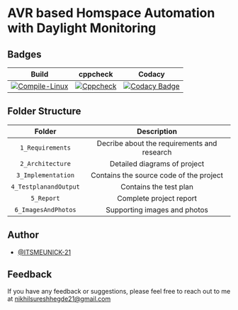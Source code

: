 # AVR based Homspace Automation with Daylight Monitoring


## Badges
 
|Build|cppcheck|Codacy|
|:--:|:--:|:--:|
[![Compile-Linux](https://github.com/ITSMEUNICK-21/M2_AVR_based_Homespace_Automation_with_Daylight_Monitoring/actions/workflows/c-cpp.yml/badge.svg?branch=main)](https://github.com/ITSMEUNICK-21/M2_AVR_based_Homespace_Automation_with_Daylight_Monitoring/actions/workflows/c-cpp.yml)|[![Cppcheck](https://github.com/ITSMEUNICK-21/M2_AVR_based_Homespace_Automation_with_Daylight_Monitoring/actions/workflows/CodeQuality.yml/badge.svg?branch=main)](https://github.com/ITSMEUNICK-21/M2_AVR_based_Homespace_Automation_with_Daylight_Monitoring/actions/workflows/CodeQuality.yml)|[![Codacy Badge](https://app.codacy.com/project/badge/Grade/90a9636a2299458ebb8ff0984a22a76e)](https://www.codacy.com/gh/ITSMEUNICK-21/M2_AVR_based_Homespace_Automation_with_Daylight_Monitoring/dashboard?utm_source=github.com&amp;utm_medium=referral&amp;utm_content=ITSMEUNICK-21/M2_AVR_based_Homespace_Automation_with_Daylight_Monitoring&amp;utm_campaign=Badge_Grade)

## Folder Structure
|Folder|Description|
|:--:|:--:|
|`1_Requirements`| Decribe about the requirements and research|
|`2_Architecture`| Detailed diagrams of project|
|`3_Implementation`| Contains the source code of the project|
|`4_TestplanandOutput`| Contains the test plan|
|`5_Report`| Complete project report|
|`6_ImagesAndPhotos`| Supporting images and photos|

## Author

- [@ITSMEUNICK-21](https://www.github.com/ITSMEUNICK-21)

## Feedback

If you have any feedback or suggestions, please feel free to reach out to me at nikhilsureshhegde21@gmail.com
